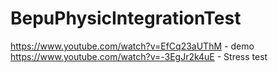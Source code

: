# BepuPhysicIntegrationTest

https://www.youtube.com/watch?v=EfCq23aUThM - demo
https://www.youtube.com/watch?v=-3EgJr2k4uE - Stress test
